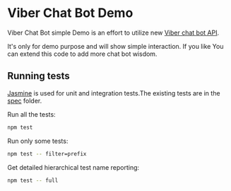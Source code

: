 # Viber Chat Bot Demo

Viber Chat Bot simple Demo is an effort to utilize new [Viber chat bot API](https://developers.viber.com/).

It's only for demo purpose and will show simple interaction. If you like You can extend this code to add more chat bot wisdom. 


## Running tests

[Jasmine](https://jasmine.github.io/) is used for unit and integration tests.The existing tests are in the [spec](spec) folder.

Run all the tests:

```bash
npm test
```

Run only some tests:

```bash
npm test -- filter=prefix
```

Get detailed hierarchical test name reporting:

```bash
npm test -- full
```
